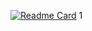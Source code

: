 [![Readme Card](https://github-readme-stats.vercel.app/api/pin/?username=TouchStudio&repo=CommonUsePlugin&theme=holi)](https://github.com/TouchStudio/CommonUsePlugin)
1
